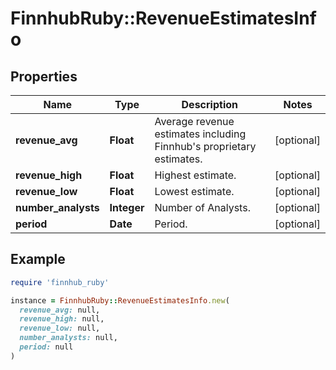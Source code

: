 # FinnhubRuby::RevenueEstimatesInfo

## Properties

| Name | Type | Description | Notes |
| ---- | ---- | ----------- | ----- |
| **revenue_avg** | **Float** | Average revenue estimates including Finnhub&#39;s proprietary estimates. | [optional] |
| **revenue_high** | **Float** | Highest estimate. | [optional] |
| **revenue_low** | **Float** | Lowest estimate. | [optional] |
| **number_analysts** | **Integer** | Number of Analysts. | [optional] |
| **period** | **Date** | Period. | [optional] |

## Example

```ruby
require 'finnhub_ruby'

instance = FinnhubRuby::RevenueEstimatesInfo.new(
  revenue_avg: null,
  revenue_high: null,
  revenue_low: null,
  number_analysts: null,
  period: null
)
```

